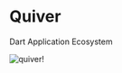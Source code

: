 Quiver
======

Dart Application Ecosystem

![quiver!](https://raw.github.com/ppanconi/quiver/master/doc/qq.jpg)
